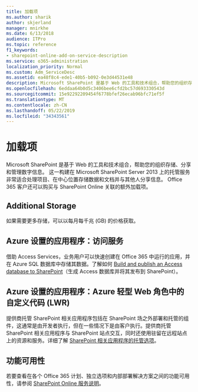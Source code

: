 ```yaml
---
title: 加载项
ms.author: sharik
author: skjerland
manager: mnirkhe
ms.date: 6/13/2018
audience: ITPro
ms.topic: reference
f1_keywords:
- sharepoint-online-add-on-service-description
ms.service: o365-administration
localization_priority: Normal
ms.custom: Adm_ServiceDesc
ms.assetid: ea48f8c4-ede1-40b5-b092-0e3d44531e48
description: Microsoft SharePoint 是基于 Web 的工具和技术组合，帮助您的组织存储、分享和管理数字信息。 这一构建在 Microsoft SharePoint Server 2013 上的托管服务非常适合处理项目、在中心位置存储数据和文档并与其他人分享信息。 Office 365 客户还可以购买与 SharePoint Online 关联的额外加载项。
ms.openlocfilehash: 6eddaa64b0d5c3406bee6cfd2bc57d693330543d
ms.sourcegitcommit: 15e92292209454f6778bfef26ecab96bfc71ef5f
ms.translationtype: MT
ms.contentlocale: zh-CN
ms.lasthandoff: 05/22/2019
ms.locfileid: "34343561"
---
```

# <a name="add-ons"></a>加载项

Microsoft SharePoint 是基于 Web 的工具和技术组合，帮助您的组织存储、分享和管理数字信息。 这一构建在 Microsoft SharePoint Server 2013 上的托管服务非常适合处理项目、在中心位置存储数据和文档并与其他人分享信息。 Office 365 客户还可以购买与 SharePoint Online 关联的额外加载项。
  
## <a name="additional-storage"></a>Additional Storage
<a name="bkmk_AdditionalStorage"> </a>

如果需要更多存储，可以以每月每千兆 (GB) 的价格获取。
  
## <a name="azure-provisioned-apps-access-services"></a>Azure 设置的应用程序：访问服务
<a name="bkmk_AzureProvisionedAppsAccessServices"> </a>

借助 Access Services，业务用户可以快速创建在 Office 365 中运行的应用，并在 Azure SQL 数据库中存储其数据。了解如何 [Build and publish an Access database to SharePoint](https://go.microsoft.com/fwlink/p/?LinkID=393754)（生成 Access 数据库并将其发布到 SharePoint）。
  
## <a name="azure-provisioned-apps-custom-code-in-azure-lightweight-web-role-lwr"></a>Azure 设置的应用程序：Azure 轻型 Web 角色中的自定义代码 (LWR)
<a name="bkmk_AzureProvisionedAppsCustomCodeinAzureLWR"> </a>

提供商托管 SharePoint 相关应用程序包括在 SharePoint 场之外部署和托管的组件，这通常是由开发者执行，但在一些情况下是由客户执行。提供商托管 SharePoint 相关应用程序与 SharePoint 站点交互，同时还使用驻留在远程站点上的资源和服务。详细了解 [SharePoint 相关应用程序的托管选项](https://go.microsoft.com/fwlink/?LinkId=271314)。
  
## <a name="feature-availability"></a>功能可用性
<a name="bkmk_AzureProvisionedAppsCustomCodeinAzureLWR"> </a>

若要查看在各个 Office 365 计划、独立选项和内部部署解决方案之间的功能可用性，请参阅 [SharePoint Online 服务说明](sharepoint-online-service-description.md)。
  

